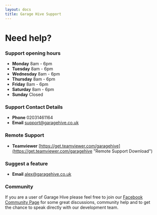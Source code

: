 ```yaml
---
layout: docs
title: Garage Hive Support
---
```


# Need help? 

### Support opening hours
* **Monday** 8am - 6pm
* **Tuesday** 8am - 6pm
* **Wednesday** 8am - 6pm
* **Thursday** 8am - 6pm
* **Friday** 8am - 6pm
* **Saturday** 8am - 6pm
* **Sunday** Closed

### Support Contact Details
* **Phone** 02031461164
* **Email** support@garagehive.co.uk

### Remote Support
* **Teamviewer**  [https://get.teamviewer.com/garagehive](https://get.teamviewer.com/garagehive "Remote Support Download")

### Suggest a feature
* **Email** alex@garagehive.co.uk

### Community 

If you are a user of Garage Hive please feel free to join our [Facebook Community Page](https://www.facebook.com/groups/1808538692573390/ "Facebook Community") for some great discussions, community help and to get the chance to speak directly with our development team. 